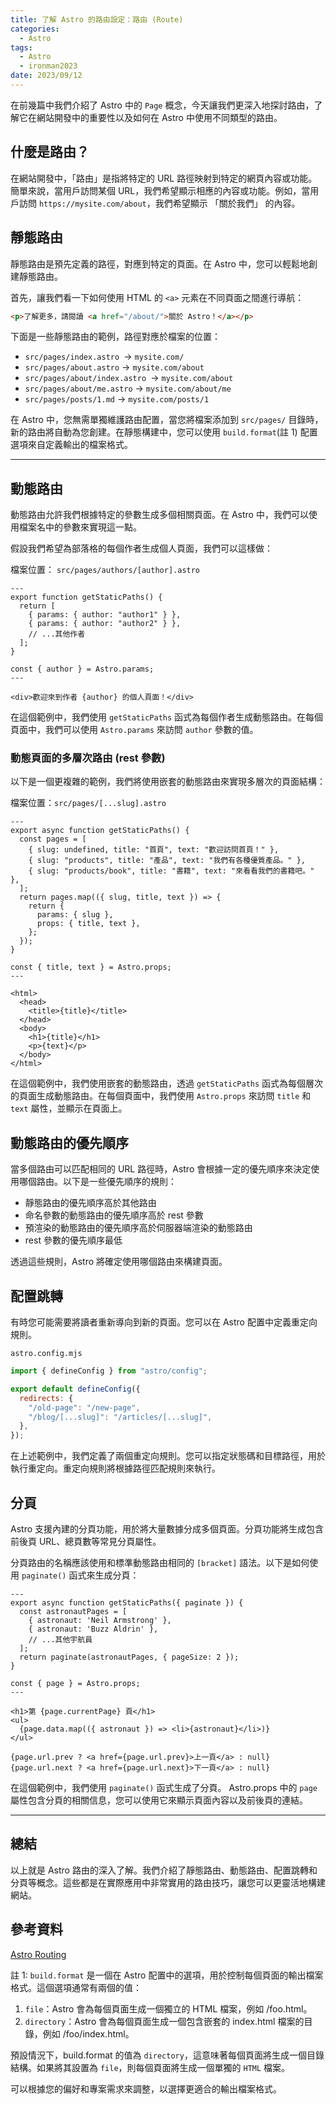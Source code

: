 ```yaml
---
title: 了解 Astro 的路由設定：路由 (Route)
categories:
  - Astro
tags:
  - Astro
  - ironman2023
date: 2023/09/12
---
```


在前幾篇中我們介紹了 Astro 中的 `Page` 概念，今天讓我們更深入地探討路由，了解它在網站開發中的重要性以及如何在 Astro 中使用不同類型的路由。

## 什麼是路由？

在網站開發中，「路由」是指將特定的 URL 路徑映射到特定的網頁內容或功能。簡單來說，當用戶訪問某個 URL，我們希望顯示相應的內容或功能。例如，當用戶訪問 `https://mysite.com/about`，我們希望顯示 「關於我們」 的內容。

## 靜態路由

靜態路由是預先定義的路徑，對應到特定的頁面。在 Astro 中，您可以輕鬆地創建靜態路由。

首先，讓我們看一下如何使用 HTML 的 `<a>` 元素在不同頁面之間進行導航：

```html
<p>了解更多，請閱讀 <a href="/about/">關於 Astro！</a></p>
```

下面是一些靜態路由的範例，路徑對應於檔案的位置：

- `src/pages/index.astro `-> `mysite.com/`
- `src/pages/about.astro` -> `mysite.com/about`
- `src/pages/about/index.astro `-> `mysite.com/about`
- `src/pages/about/me.astro` -> `mysite.com/about/me`
- `src/pages/posts/1.md` -> `mysite.com/posts/1`

在 Astro 中，您無需單獨維護路由配置，當您將檔案添加到 `src/pages/` 目錄時，新的路由將自動為您創建。在靜態構建中，您可以使用 `build.format`(註 1) 配置選項來自定義輸出的檔案格式。

---

## 動態路由

動態路由允許我們根據特定的參數生成多個相關頁面。在 Astro 中，我們可以使用檔案名中的參數來實現這一點。

假設我們希望為部落格的每個作者生成個人頁面，我們可以這樣做：

檔案位置： `src/pages/authors/[author].astro`

```astro
---
export function getStaticPaths() {
  return [
    { params: { author: "author1" } },
    { params: { author: "author2" } },
    // ...其他作者
  ];
}

const { author } = Astro.params;
---

<div>歡迎來到作者 {author} 的個人頁面！</div>
```

在這個範例中，我們使用 `getStaticPaths` 函式為每個作者生成動態路由。在每個頁面中，我們可以使用 `Astro.params` 來訪問 `author` 參數的值。

### 動態頁面的多層次路由 (rest 參數)

以下是一個更複雜的範例，我們將使用嵌套的動態路由來實現多層次的頁面結構：

檔案位置：`src/pages/[...slug].astro`

```astro
---
export async function getStaticPaths() {
  const pages = [
    { slug: undefined, title: "首頁", text: "歡迎訪問首頁！" },
    { slug: "products", title: "產品", text: "我們有各種優質產品。" },
    { slug: "products/book", title: "書籍", text: "來看看我們的書籍吧。" },
  ];
  return pages.map(({ slug, title, text }) => {
    return {
      params: { slug },
      props: { title, text },
    };
  });
}

const { title, text } = Astro.props;
---

<html>
  <head>
    <title>{title}</title>
  </head>
  <body>
    <h1>{title}</h1>
    <p>{text}</p>
  </body>
</html>
```

在這個範例中，我們使用嵌套的動態路由，透過 `getStaticPaths` 函式為每個層次的頁面生成動態路由。在每個頁面中，我們使用 `Astro.props` 來訪問 `title` 和 `text` 屬性，並顯示在頁面上。

## 動態路由的優先順序

當多個路由可以匹配相同的 URL 路徑時，Astro 會根據一定的優先順序來決定使用哪個路由。以下是一些優先順序的規則：

- 靜態路由的優先順序高於其他路由
- 命名參數的動態路由的優先順序高於 rest 參數
- 預渲染的動態路由的優先順序高於伺服器端渲染的動態路由
- rest 參數的優先順序最低

透過這些規則，Astro 將確定使用哪個路由來構建頁面。

## 配置跳轉

有時您可能需要將讀者重新導向到新的頁面。您可以在 Astro 配置中定義重定向規則。

`astro.config.mjs`

```js
import { defineConfig } from "astro/config";

export default defineConfig({
  redirects: {
    "/old-page": "/new-page",
    "/blog/[...slug]": "/articles/[...slug]",
  },
});
```

在上述範例中，我們定義了兩個重定向規則。您可以指定狀態碼和目標路徑，用於執行重定向。重定向規則將根據路徑匹配規則來執行。

## 分頁

Astro 支援內建的分頁功能，用於將大量數據分成多個頁面。分頁功能將生成包含前後頁 URL、總頁數等常見分頁屬性。

分頁路由的名稱應該使用和標準動態路由相同的 `[bracket]` 語法。以下是如何使用 `paginate()` 函式來生成分頁：

```astro
---
export async function getStaticPaths({ paginate }) {
  const astronautPages = [
    { astronaut: 'Neil Armstrong' },
    { astronaut: 'Buzz Aldrin' },
    // ...其他宇航員
  ];
  return paginate(astronautPages, { pageSize: 2 });
}

const { page } = Astro.props;
---

<h1>第 {page.currentPage} 頁</h1>
<ul>
  {page.data.map(({ astronaut }) => <li>{astronaut}</li>)}
</ul>

{page.url.prev ? <a href={page.url.prev}>上一頁</a> : null}
{page.url.next ? <a href={page.url.next}>下一頁</a> : null}
```

在這個範例中，我們使用 `paginate()` 函式生成了分頁。
Astro.props 中的 `page` 屬性包含分頁的相關信息，您可以使用它來顯示頁面內容以及前後頁的連結。

---

## 總結

以上就是 Astro 路由的深入了解。我們介紹了靜態路由、動態路由、配置跳轉和分頁等概念。這些都是在實際應用中非常實用的路由技巧，讓您可以更靈活地構建網站。

## 參考資料

[Astro Routing](https://docs.astro.build/en/core-concepts/routing/)

註 1:
`build.format` 是一個在 Astro 配置中的選項，用於控制每個頁面的輸出檔案格式。這個選項通常有兩個的值：

1. `file`：Astro 會為每個頁面生成一個獨立的 HTML 檔案，例如 /foo.html。
2. `directory`：Astro 會為每個頁面生成一個包含嵌套的 index.html 檔案的目錄，例如 /foo/index.html。

預設情況下，build.format 的值為 `directory`，這意味著每個頁面將生成一個目錄結構。如果將其設置為 `file`，則每個頁面將生成一個單獨的 `HTML` 檔案。

可以根據您的偏好和專案需求來調整，以選擇更適合的輸出檔案格式。